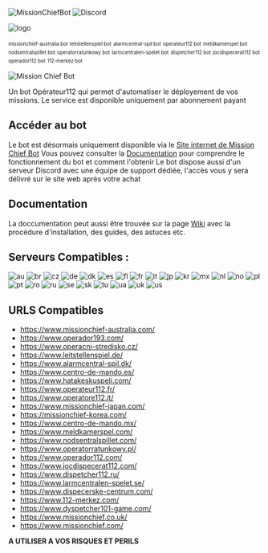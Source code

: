 ![MissionChiefBot](https://img.shields.io/github/v/release/jackbayliss/Mission-Chief-Bot?style=for-the-badge) ![Discord](https://img.shields.io/discord/703655404885901393.svg?label=Discord&style=for-the-badge&color=7289DA)


![logo](https://i.imgur.com/9cQV1qK.png)


<sub><sup>missionchief-australia bot</sup></sub> 
<sub><sup>leitstellenspiel bot</sup></sub>
<sub><sup>alarmcentral-spil bot</sup></sub>
<sub><sup>operateur112 bot</sup></sub>
<sub><sup>meldkamerspel bot</sup></sub>
<sub><sup>nodsentralspillet bot</sup></sub>
<sub><sup>operatorratunkowy bot</sup></sub>
<sub><sup>larmcentralen-spelet bot</sup></sub>
<sub><sup>dispetcher112 bot</sup></sub>
<sub><sup>jocdispecerat112 bot</sup></sub>
<sub><sup>operador112 bot</sup></sub>
<sub><sup>112-merkez bot</sup></sub>



![Mission Chief Bot](https://camo.githubusercontent.com/7ebf2f540206248fc4ee737e4d6989d7c4f9920e/68747470733a2f2f692e696d6775722e636f6d2f645a52336e686d2e676966)


Un bot Opérateur112 qui permet d'automatiser le déployement de vos missions. Le service est disponible uniquement par abonnement payant

## Accéder au bot 

Le bot est désormais uniquement disponible via le [Site internet de Mission Chief Bot](https://missionchiefbot.com/) 
Vous pouvez consulter la [Documentation](https://github.com/Ronnarrdd/Mission-Chief-Bot/wiki) pour comprendre le fonctionnement du bot et comment l'obtenir
Le bot dispose aussi d'un serveur Discord avec une équipe de support dédiée, l'accès vous y sera délivré sur le site web après votre achat

## Documentation 

La doccumentation peut aussi être trouvée sur la page [Wiki](https://github.com/Ronnarrdd/Mission-Chief-Bot/wiki) avec la procédure d'installation, des guides, des astuces etc.


## Serveurs Compatibles :
![au](https://img.shields.io/badge/-AU-green)
![br](https://img.shields.io/badge/-BR-green)
![cz](https://img.shields.io/badge/-CZ-green)
![de](https://img.shields.io/badge/-DE-green)
![dk](https://img.shields.io/badge/-DK-green)
![es](https://img.shields.io/badge/-ES-green)
![fl](https://img.shields.io/badge/-FL-green)
![fr](https://img.shields.io/badge/-FR-green)
![it](https://img.shields.io/badge/-IT-green)
![jp](https://img.shields.io/badge/-JP-green)
![kr](https://img.shields.io/badge/-KR-green)
![mx](https://img.shields.io/badge/-MX-green)
![nl](https://img.shields.io/badge/-NL-green)
![no](https://img.shields.io/badge/-NO-green)
![pl](https://img.shields.io/badge/-PL-green)
![pt](https://img.shields.io/badge/-PT-green)
![ro](https://img.shields.io/badge/-RO-green)
![ru](https://img.shields.io/badge/-RU-green)
![se](https://img.shields.io/badge/-SE-green)
![sk](https://img.shields.io/badge/-SK-green)
![tu](https://img.shields.io/badge/-TU-green)
![ua](https://img.shields.io/badge/-UA-green)
![uk](https://img.shields.io/badge/-UK-green)
![us](https://img.shields.io/badge/-US-green)

## URLS Compatibles
- https://www.missionchief-australia.com/
- https://www.operador193.com/
- https://www.operacni-stredisko.cz/
- https://www.leitstellenspiel.de/
- https://www.alarmcentral-spil.dk/
- https://www.centro-de-mando.es/
- https://www.hatakeskuspeli.com/
- https://www.operateur112.fr/
- https://www.operatore112.it/
- https://www.missionchief-japan.com/
- https://missionchief-korea.com/
- https://www.centro-de-mando.mx/
- https://www.meldkamerspel.com/
- https://www.nodsentralspillet.com/
- https://www.operatorratunkowy.pl/
- https://www.operador112.com/
- https://www.jocdispecerat112.com/
- https://www.dispetcher112.ru/
- https://www.larmcentralen-spelet.se/
- https://www.dispecerske-centrum.com/
- https://www.112-merkez.com/
- https://www.dyspetcher101-game.com/
- https://www.missionchief.co.uk/
- https://www.missionchief.com/

**A UTILISER A VOS RISQUES ET PERILS**
